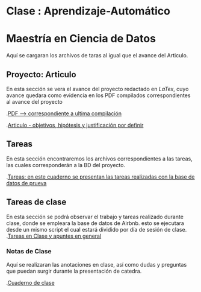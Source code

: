 # Clase : Aprendizaje-Automático
# Maestría en Ciencia de Datos
Aquí se cargaran los archivos de taras al igual que el avance del Articulo.

## Proyecto: Articulo
En esta sección se vera el avance del proyecto redactado en $LaTex$, cuyo avance quedara como evidencia en los PDF compilados correspondientes al avance del proyecto

.[PDF --> correspondiente a ultima compilación](https://github.com/JuanJT117/Clase-de-aprendizaje-automatico/blob/03cde1bff8cf684deaa1fe276226cdd769c45919/Articulo-Aprendizaje%20Automatico/sn-article.pdf)

.[Articulo - objetivos, hipótesis y justificación por definir](https://github.com/JuanJT117/Clase-de-aprendizaje-automatico/tree/main/Articulo)

## Tareas
En esta sección encontraremos los archivos correspondientes a las tareas, las cuales corresponderán a la BD del proyecto.

.[Tareas: en este cuaderno se presentan las tareas realizadas con la base de datos de prueva ](https://github.com/JuanJT117/Clase-de-aprendizaje-automatico/blob/0c95a48387c536b0c3eb499f507804aa9d313b28/Tareas/Tarea_Aprendizaje_Automatico.ipynb)

## Tareas de clase
En esta sección se podrá observar el trabajo y tareas realizado durante clase, donde se empleara la base de datos de Airbnb. esto se ejecutara desde un mismo script el cual estará dividido por día de sesión de clase.
.[Tareas en Clase y apuntes en general](https://github.com/JuanJT117/Clase-de-aprendizaje-automatico/blob/0c95a48387c536b0c3eb499f507804aa9d313b28/Tareas%20en%20clase/Tareas_en_clase.ipynb)

### Notas de Clase
Aquí se realizaran las anotaciones en clase, así como dudas y preguntas que puedan surgir durante la presentación de catedra.

.[Cuaderno de clase](https://github.com/JuanJT117/Clase-de-aprendizaje-automatico/blob/ffebd6107df46d11cf08a9f7425c4162a975e178/clases/build/apuntes%20de%20clase%20Aprendizaje%20Automatico.pdf)
